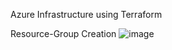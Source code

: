 Azure Infrastructure using Terraform 


Resource-Group Creation
![image](https://github.com/user-attachments/assets/88e978f2-5bfd-4340-b2d7-b3ed8c0b2e15)
